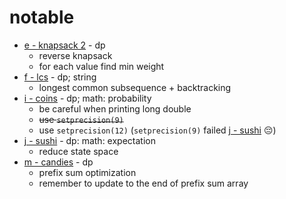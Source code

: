 # notable

- [e - knapsack 2](https://atcoder.jp/contests/dp/tasks/dp_e) - dp
  - reverse knapsack
  - for each value find min weight
- [f - lcs](https://atcoder.jp/contests/dp/tasks/dp_f) - dp; string
  - longest common subsequence + backtracking
- [i - coins](https://atcoder.jp/contests/dp/tasks/dp_i) - dp; math: probability
  - be careful when printing long double
  - ~~use `setprecision(9)`~~
  - use `setprecision(12)` (`setprecision(9)` failed [j - sushi](https://atcoder.jp/contests/dp/tasks/dp_j) :pensive:)
- [j - sushi](https://atcoder.jp/contests/dp/tasks/dp_j) - dp: math: expectation
  - reduce state space
- [m - candies](https://atcoder.jp/contests/dp/tasks/dp_m) - dp
  - prefix sum optimization
  - remember to update to the end of prefix sum array